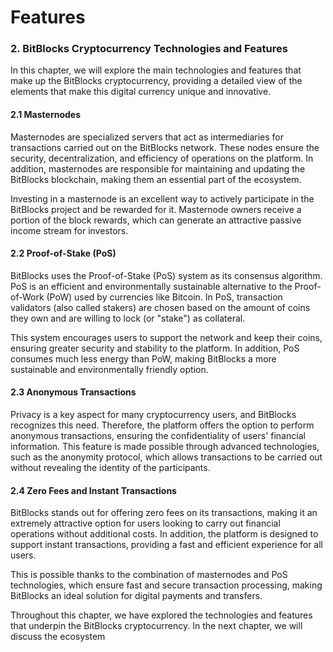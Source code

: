 # Features

### 2. BitBlocks Cryptocurrency Technologies and Features

In this chapter, we will explore the main technologies and features that make up the BitBlocks cryptocurrency, providing a detailed view of the elements that make this digital currency unique and innovative.

#### 2.1 Masternodes

Masternodes are specialized servers that act as intermediaries for transactions carried out on the BitBlocks network. These nodes ensure the security, decentralization, and efficiency of operations on the platform. In addition, masternodes are responsible for maintaining and updating the BitBlocks blockchain, making them an essential part of the ecosystem.

Investing in a masternode is an excellent way to actively participate in the BitBlocks project and be rewarded for it. Masternode owners receive a portion of the block rewards, which can generate an attractive passive income stream for investors.

#### 2.2 Proof-of-Stake (PoS)

BitBlocks uses the Proof-of-Stake (PoS) system as its consensus algorithm. PoS is an efficient and environmentally sustainable alternative to the Proof-of-Work (PoW) used by currencies like Bitcoin. In PoS, transaction validators (also called stakers) are chosen based on the amount of coins they own and are willing to lock (or "stake") as collateral.

This system encourages users to support the network and keep their coins, ensuring greater security and stability to the platform. In addition, PoS consumes much less energy than PoW, making BitBlocks a more sustainable and environmentally friendly option.

#### 2.3 Anonymous Transactions

Privacy is a key aspect for many cryptocurrency users, and BitBlocks recognizes this need. Therefore, the platform offers the option to perform anonymous transactions, ensuring the confidentiality of users' financial information. This feature is made possible through advanced technologies, such as the anonymity protocol, which allows transactions to be carried out without revealing the identity of the participants.

#### 2.4 Zero Fees and Instant Transactions

BitBlocks stands out for offering zero fees on its transactions, making it an extremely attractive option for users looking to carry out financial operations without additional costs. In addition, the platform is designed to support instant transactions, providing a fast and efficient experience for all users.

This is possible thanks to the combination of masternodes and PoS technologies, which ensure fast and secure transaction processing, making BitBlocks an ideal solution for digital payments and transfers.

Throughout this chapter, we have explored the technologies and features that underpin the BitBlocks cryptocurrency. In the next chapter, we will discuss the ecosystem